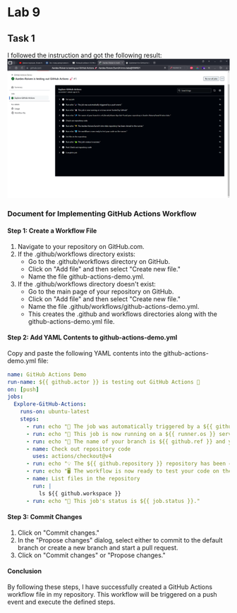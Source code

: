# Lab 9

## Task 1

I followed the instruction and got the following result:
![alt text](image.png)

### Document for Implementing GitHub Actions Workflow

#### Step 1: Create a Workflow File

1. Navigate to your repository on GitHub.com.
2. If the .github/workflows directory exists:
   - Go to the .github/workflows directory on GitHub.
   - Click on "Add file" and then select "Create new file."
   - Name the file github-actions-demo.yml.
3. If the .github/workflows directory doesn't exist:
   - Go to the main page of your repository on GitHub.
   - Click on "Add file" and then select "Create new file."
   - Name the file .github/workflows/github-actions-demo.yml.
   - This creates the .github and workflows directories along with the github-actions-demo.yml file.

#### Step 2: Add YAML Contents to github-actions-demo.yml

Copy and paste the following YAML contents into the github-actions-demo.yml file:

```yml
name: GitHub Actions Demo
run-name: ${{ github.actor }} is testing out GitHub Actions 🚀
on: [push]
jobs:
  Explore-GitHub-Actions:
    runs-on: ubuntu-latest
    steps:
      - run: echo "🎉 The job was automatically triggered by a ${{ github.event_name }} event."
      - run: echo "🐧 This job is now running on a ${{ runner.os }} server hosted by GitHub!"
      - run: echo "🔎 The name of your branch is ${{ github.ref }} and your repository is ${{ github.repository }}."
      - name: Check out repository code
        uses: actions/checkout@v4
      - run: echo "💡 The ${{ github.repository }} repository has been cloned to the runner."
      - run: echo "🖥 The workflow is now ready to test your code on the runner."
      - name: List files in the repository
        run: |
          ls ${{ github.workspace }}
      - run: echo "🍏 This job's status is ${{ job.status }}."
```

#### Step 3: Commit Changes

1. Click on "Commit changes."
2. In the "Propose changes" dialog, select either to commit to the default branch or create a new branch and start a pull request.
3. Click on "Commit changes" or "Propose changes."

#### Conclusion

By following these steps, I have successfully created a GitHub Actions workflow file in my repository. This workflow will be triggered on a push event and execute the defined steps.